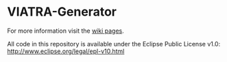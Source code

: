 # VIATRA-Generator

For more information visit the [wiki pages](https://github.com/viatra/VIATRA-Generator/wiki). 

All code in this repository is available under the Eclipse Public License v1.0: http://www.eclipse.org/legal/epl-v10.html

